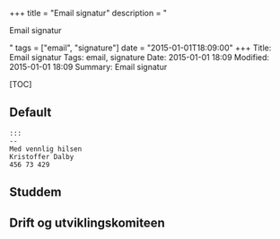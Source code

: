 +++
title = "Email signatur"
description = "<p>Email signatur</p>"
tags = ["email", "signature"]
date = "2015-01-01T18:09:00"
+++
Title: Email signatur
Tags: email, signature
Date: 2015-01-01 18:09
Modified: 2015-01-01 18:09
Summary: Email signatur

[TOC]

## Default

    :::
    -- 
    Med vennlig hilsen
    Kristoffer Dalby
    456 73 429

## Studdem

## Drift og utviklingskomiteen
